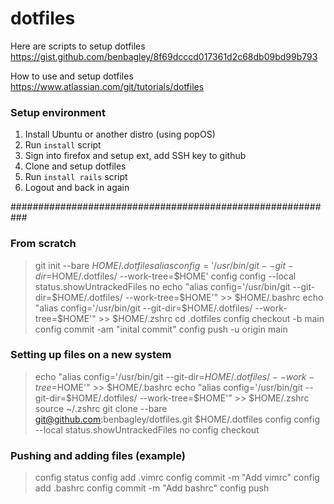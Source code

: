 # dotfiles
Here are scripts to setup dotfiles https://gist.github.com/benbagley/8f69dcccd017361d2c68db09bd99b793

How to use and setup dotfiles
https://www.atlassian.com/git/tutorials/dotfiles

### Setup environment

1. Install Ubuntu or another distro (using popOS)
2. Run `install` script
3. Sign into firefox and setup ext, add SSH key to github
4. Clone and setup dotfiles
5. Run `install rails` script
6. Logout and back in again

###########################################################

### From scratch
> git init --bare $HOME/.dotfiles
> alias config='/usr/bin/git --git-dir=$HOME/.dotfiles/ --work-tree=$HOME'
> config config --local status.showUntrackedFiles no
> echo "alias config='/usr/bin/git --git-dir=$HOME/.dotfiles/ --work-tree=$HOME'" >> $HOME/.bashrc
> echo "alias config='/usr/bin/git --git-dir=$HOME/.dotfiles/ --work-tree=$HOME'" >> $HOME/.zshrc
> cd .dotfiles
> config checkout -b main
> config commit -am "inital commit"
> config push -u origin main

### Setting up files on a new system
> echo "alias config='/usr/bin/git --git-dir=$HOME/.dotfiles/ --work-tree=$HOME'" >> $HOME/.bashrc
> echo "alias config='/usr/bin/git --git-dir=$HOME/.dotfiles/ --work-tree=$HOME'" >> $HOME/.zshrc
> source ~/.zshrc
> git clone --bare git@github.com:benbagley/dotfiles.git $HOME/.dotfiles
> config config --local status.showUntrackedFiles no
> config checkout

### Pushing and adding files (example)
> config status
> config add .vimrc
> config commit -m "Add vimrc"
> config add .bashrc
> config commit -m "Add bashrc"
> config push

